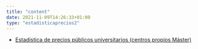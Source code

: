 ```yaml
---
title: "content"
date: 2021-11-09T14:26:33+01:00
type: "estadisticaprecios2"
---
```

<ul class="ulDocs">
<li><span class="txt"><a href="http://estadisticas.mecd.gob.es/EducaDynPx/educabase/index.htm?type=pcaxis&path=/Universitaria/PreciosPublicos/2021/Master&file=pcaxis" title="Ir a 'Estadística de precios públicos universitarios (centros propios Máster)', en ventana nueva" target="_blank" rel="noopener">Estadística de precios públicos universitarios (centros propios Máster) <i class="icon fas fa-external-link-alt"></i></a></span></li>
</ul>